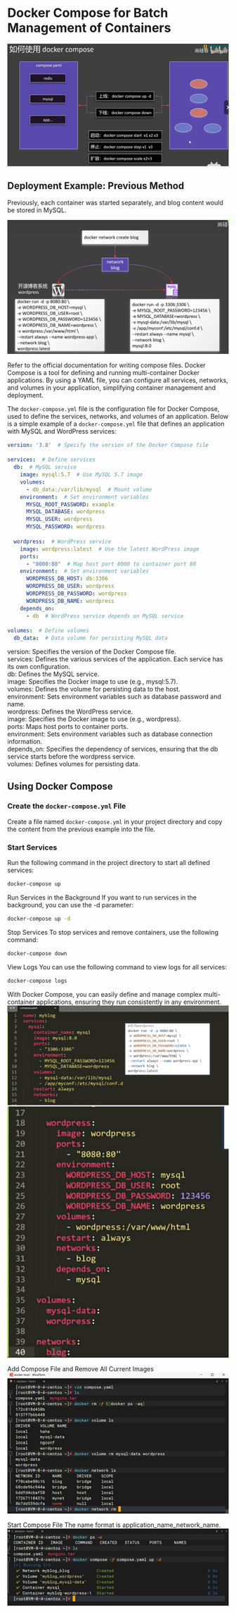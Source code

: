 # Docker Compose for Batch Management of Containers

![Diagram 37](../images/Picture37.png)

## Deployment Example: Previous Method

Previously, each container was started separately, and blog content would be stored in MySQL.

![Diagram 38](../images/Picture38.png)

Refer to the official documentation for writing compose files. Docker Compose is a tool for defining and running multi-container Docker applications. By using a YAML file, you can configure all services, networks, and volumes in your application, simplifying container management and deployment.

The `docker-compose.yml` file is the configuration file for Docker Compose, used to define the services, networks, and volumes of an application. Below is a simple example of a `docker-compose.yml` file that defines an application with MySQL and WordPress services:

```yaml
version: '3.8'  # Specify the version of the Docker Compose file

services:  # Define services
  db:  # MySQL service
    image: mysql:5.7  # Use MySQL 5.7 image
    volumes:
      - db_data:/var/lib/mysql  # Mount volume
    environment:  # Set environment variables
      MYSQL_ROOT_PASSWORD: example
      MYSQL_DATABASE: wordpress
      MYSQL_USER: wordpress
      MYSQL_PASSWORD: wordpress

  wordpress:  # WordPress service
    image: wordpress:latest  # Use the latest WordPress image
    ports:
      - "8000:80"  # Map host port 8000 to container port 80
    environment:  # Set environment variables
      WORDPRESS_DB_HOST: db:3306
      WORDPRESS_DB_USER: wordpress
      WORDPRESS_DB_PASSWORD: wordpress
      WORDPRESS_DB_NAME: wordpress
    depends_on:
      - db  # WordPress service depends on MySQL service

volumes:  # Define volumes
  db_data:  # Data volume for persisting MySQL data
```

version: Specifies the version of the Docker Compose file.  
services: Defines the various services of the application. Each service has its own configuration.  
db: Defines the MySQL service.  
image: Specifies the Docker image to use (e.g., mysql:5.7).  
volumes: Defines the volume for persisting data to the host.  
environment: Sets environment variables such as database password and name.  
wordpress: Defines the WordPress service.  
image: Specifies the Docker image to use (e.g., wordpress).  
ports: Maps host ports to container ports.  
environment: Sets environment variables such as database connection information.  
depends_on: Specifies the dependency of services, ensuring that the db service starts before the wordpress service.  
volumes: Defines volumes for persisting data.  

## Using Docker Compose

### Create the `docker-compose.yml` File
Create a file named `docker-compose.yml` in your project directory and copy the content from the previous example into the file.

### Start Services
Run the following command in the project directory to start all defined services:
```sh
docker-compose up
```
Run Services in the Background
If you want to run services in the background, you can use the -d parameter:
```sh
docker-compose up -d
```
Stop Services
To stop services and remove containers, use the following command:
```sh
docker-compose down
```
View Logs
You can use the following command to view logs for all services:
```sh
docker-compose logs
```
With Docker Compose, you can easily define and manage complex multi-container applications, ensuring they run consistently in any environment.
![Diagram 39](../images/Picture39.png)
![Diagram 40](../images/Picture40.png)


Add Compose File and Remove All Current Images
![Diagram 41](../images/Picture41.png)

Start Compose File
The name format is application_name_network_name.
![Diagram 42](../images/Picture42.png)
